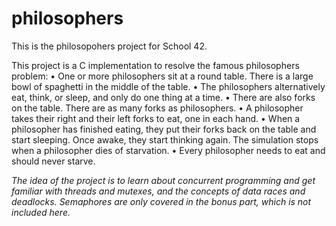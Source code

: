 # philosophers

  This is the philosopohers project for School 42.

This project is a C implementation to resolve the famous philosophers problem:
• One or more philosophers sit at a round table. There is a large bowl of spaghetti in the middle of the table.
• The philosophers alternatively eat, think, or sleep, and only do one thing at a time.
• There are also forks on the table. There are as many forks as philosophers.
• A philosopher takes their right and their left forks to eat, one in each hand.
• When a philosopher has finished eating, they put their forks back on the table and
  start sleeping. Once awake, they start thinking again. The simulation stops when
  a philosopher dies of starvation.
• Every philosopher needs to eat and should never starve.

*The idea of the project is to learn about concurrent programming and get
familiar with threads and mutexes, and the concepts of data races and deadlocks.
Semaphores are only covered in the bonus part, which is not included here.*
